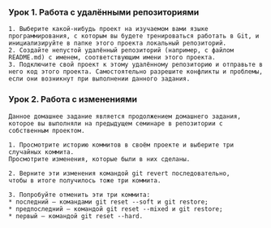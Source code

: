 ### Урок 1. Работа с удалёнными репозиториями

    1. Выберите какой-нибудь проект на изучаемом вами языке программирования, с которым вы будете тренироваться работать в Git, и инициализируйте в папке этого проекта локальный репозиторий.
    2. Создайте непустой удалённый репозиторий (например, с файлом README.md) с именем, соответствующим имени этого проекта.
    3. Подключите свой проект к этому удалённому репозиторию и отправьте в него код этого проекта. Самостоятельно разрешите конфликты и проблемы, если они возникнут при выполнении данного задания.

### Урок 2. Работа с изменениями

    Данное домашнее задание является продолжением домашнего задания,
    которое вы выполняли на предыдущем семинаре в репозитории с собственным проектом.

    1. Просмотрите историю коммитов в своём проекте и выберите три случайных коммита.
    Просмотрите изменения, которые были в них сделаны.

    2. Верните эти изменения командой git revert последовательно,
    чтобы в итоге получилось тоже три коммита.

    3. Попробуйте отменить эти три коммита:
    * последний — командами git reset --soft и git restore;
    * предпоследний — командой git reset --mixed и git restore;
    * первый — командой git reset --hard.
